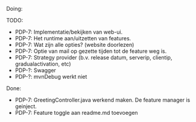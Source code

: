 Doing:

TODO:

- PDP-7: Implementatie/bekijken van web-ui.
- PDP-7: Het runtime aan/uitzetten van features.
- PDP-7: Wat zijn alle opties?  (website doorlezen)
- PDP-7: Optie van mail op gezette tijden tot de feature weg is. 
- PDP-7: Strategy provider (b.v. release datum, serverip, clientip, gradualactivation, etc)
- PDP-?: Swagger
- PDP-?: mvnDebug werkt niet
                                                   
Done:
- PDP-7: GreetingController.java werkend maken. De feature manager is geinject. 
- PDP-7: Feature toggle aan readme.md toevoegen

 